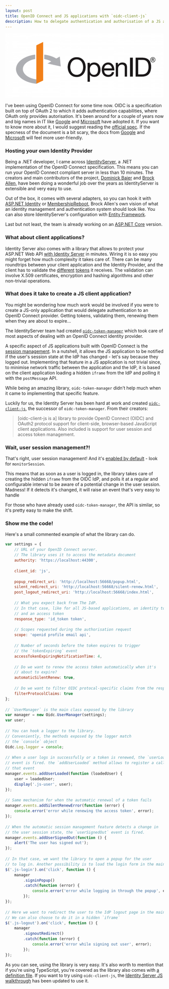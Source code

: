 ```yaml
---
layout: post
title: OpenID Connect and JS applications with `oidc-client-js`
description: How to delegate authentication and authorisation of a JS application to an OpenID Connect server
---
```


![OpenID Connect](/public/images/posts/3/openid-connect.png)

I've been using OpenID Connect for some time now.
OIDC is a specification built on top of OAuth 2 to which it adds authentication capabilities, where OAuth only provides autorisation.
It's been around for a couple of years now and big names in IT like [Google](https://developers.google.com/identity/protocols/OpenIDConnect) and [Microsoft](https://azure.microsoft.com/en-us/documentation/articles/active-directory-v2-protocols-oidc/) have adopted it.
If you want to know more about it, I would suggest reading the [official spec](http://openid.net/specs/openid-connect-core-1_0.html). If the specness of the document is a bit scary, the docs from [Google](https://developers.google.com/identity/protocols/OpenIDConnect) and [Microsoft](https://azure.microsoft.com/en-us/documentation/articles/active-directory-v2-protocols-oidc/) will feel more user-friendly.

### Hosting your own Identity Provider

Being a .NET developer, I came across [IdentityServer](https://identityserver.github.io/Documentation/), a .NET implementation of the OpenID Connect specification.
This means you can run your OpenID Connect compliant server in less than 10 minutes.
The creators and main contributors of the project, [Dominick Baier](https://twitter.com/leastprivilege) and [Brock Allen](https://twitter.com/BrockLAllen), have been doing a wonderful job over the years as IdentityServer is extensible and very easy to use.


Out of the box, it comes with several adapters, so you can hook it with [ASP.NET Identity](https://github.com/IdentityServer/IdentityServer3.AspNetIdentity) or [MembershipReboot](https://github.com/brockallen/BrockAllen.MembershipReboot), Brock Allen's own vision of what an identity management and authentication system should look like.
You can also store IdentityServer's configuration with [Entity Framework](https://github.com/IdentityServer/IdentityServer3.EntityFramework).

Last but not least, the team is already working on an [ASP.NET Core](https://github.com/IdentityServer/IdentityServer4) version.

### What about client applications?

Identity Server also comes with a library that allows to protect your ASP.NET Web API [with Identity Server](https://github.com/IdentityServer/IdentityServer3.AccessTokenValidation) in minutes.
Wiring it is so easy you might forget how much complexity it takes care of.
There can be many roundtrips between your client application and the Identity Provider, and the client has to validate the [different](http://openid.net/specs/openid-connect-core-1_0.html#IDTokenValidation) [tokens](http://openid.net/specs/openid-connect-core-1_0.html#ImplicitTokenValidation) it receives.
The validation can involve X.509 certificates, encryption and hashing algorithms and other non-trivial operations.

### What does it take to create a JS client application?

You might be wondering how much work would be involved if you were to create a JS-only application that would delegate authentication to an OpenID Connect provider.
Getting tokens, validating them, renewing them when they are about to expire...

The IdentityServer team had created [`oidc-token-manager`](https://github.com/IdentityModel/oidc-token-manager) which took care of most aspects of dealing with an OpenID Connect identity provider.

A specific aspect of JS applications built with OpenID Connect is the [session management](http://openid.net/specs/openid-connect-session-1_0.html).
In a nutshell, it allows the JS application to be notified if the user's session state at the IdP has changed - let's say because they logged out.
Implementing that feature in a JS application is not trivial since, to minimise network traffic between the application and the IdP, it is based on the client application loading a hidden `iframe` from the IdP and polling it with the `postMessage` API.

While being an amazing library, `oidc-token-manager` didn't help much when it came to implementing that specific feature.

Luckily for us, the Identity Server has been hard at work and created [`oidc-client-js`](https://github.com/IdentityModel/oidc-client-js), the successor of `oidc-token-manager`.
From their creators:

> [oidc-client-js is a] library to provide OpenID Connect (OIDC) and OAuth2 protocol support for client-side, browser-based JavaScript client applications. Also included is support for user session and access token management.

### Wait, user session management?!

That's right, user session management!
And it's [enabled by default](https://github.com/IdentityModel/oidc-client-js/wiki#configuration) - look for `monitorSession`.

This means that as soon as a user is logged in, the library takes care of creating the hidden `iframe` from the OIDC IdP, and polls it at a regular and configurable interval to be aware of a potential change in the user session. Madness!
If it detects it's changed, it will raise an event that's very easy to handle

For those who have already used `oidc-token-manager`, the API is similar, so it's pretty easy to make the shift.

### Show me the code!

Here's a small commented example of what the library can do.

```js
var settings = {
    // URL of your OpenID Connect server.
    // The library uses it to access the metadata document
    authority: 'https://localhost:44300',

    client_id: 'js',

    popup_redirect_uri: 'http://localhost:56668/popup.html',
    silent_redirect_uri: 'http://localhost:56668/silent-renew.html',
    post_logout_redirect_uri: 'http://localhost:56668/index.html',

    // What you expect back from The IdP.
    // In that case, like for all JS-based applications, an identity token
    // and an access token
    response_type: 'id_token token',

    // Scopes requested during the authorisation request
    scope: 'openid profile email api',

    // Number of seconds before the token expires to trigger
    // the `tokenExpiring` event
    accessTokenExpiringNotificationTime: 4,

    // Do we want to renew the access token automatically when it's
    // about to expire?
    automaticSilentRenew: true,

    // Do we want to filter OIDC protocal-specific claims from the response?
    filterProtocolClaims: true
};

// `UserManager` is the main class exposed by the library
var manager = new Oidc.UserManager(settings);
var user;

// You can hook a logger to the library.
// Conveniently, the methods exposed by the logger match
// the `console` object
Oidc.Log.logger = console;

// When a user logs in successfully or a token is renewed, the `userLoaded`
// event is fired. the `addUserLoaded` method allows to register a callback to
// that event
manager.events.addUserLoaded(function (loadedUser) {
    user = loadedUser;
    display('.js-user', user);
});

// Same mechanism for when the automatic renewal of a token fails
manager.events.addSilentRenewError(function (error) {
    console.error('error while renewing the access token', error);
});

// When the automatic session management feature detects a change in
// the user session state, the `userSignedOut` event is fired.
manager.events.addUserSignedOut(function () {
    alert('The user has signed out');
});

// In that case, we want the library to open a popup for the user
// to log in. Another possibility is to load the login form in the main window.
$('.js-login').on('click', function () {
    manager
        .signinPopup()
        .catch(function (error) {
            console.error('error while logging in through the popup', error);
        });
});

// Here we want to redirect the user to the IdP logout page in the main window.
// We can also choose to do it in a hidden `iframe`
$('.js-logout').on('click', function () {
    manager
        .signoutRedirect()
        .catch(function (error) {
            console.error('error while signing out user', error);
        });
});
```

As you can see, using the library is very easy.
It's also worth to mention that if you're using TypeScript, you're covered as the library also comes with [a definition file](https://github.com/IdentityModel/oidc-client-js/blob/464d01c2d89a90ac41d8253d835a5a3c2e18cfbd/oidc-client.d.ts).
If you want to try using `oidc-client-js`, the [Identity Server JS walkthrough](https://identityserver.github.io/Documentation/docsv2/overview/jsGettingStarted.html) has been updated to use it.
